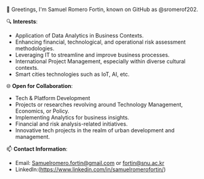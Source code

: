 👋 Greetings, I'm Samuel Romero Fortin, known on GitHub as @sromerof202.

🔍 **Interests**:
- Application of Data Analytics in Business Contexts.
- Enhancing financial, technological, and operational risk assessment methodologies.
- Leveraging IT to streamline and improve business processes.
- International Project Management, especially within diverse cultural contexts.
- Smart cities technologies such as IoT, AI, etc.

🌐  **Open for Collaboration**:
- Tech & Platform Development
- Projects or researches revolving around Technology Management, Economics, or Policy.
- Implementing Analytics for business insights.
- Financial and risk analysis-related initiatives.
- Innovative tech projects in the realm of urban development and management.

📫 **Contact Information**:
- Email: Samuelromero.fortin@gmail.com or fortin@snu.ac.kr
- LinkedIn:(https://www.linkedin.com/in/samuelromerofortin/)

<!---
sromerof202/sromerof202 is a ✨ special ✨ repository because its `README.md` (this file) appears on your GitHub profile.
You can click
